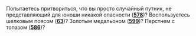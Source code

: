 Попытаетесь притвориться, что вы просто случайный путник, не представляющий для юноши никакой опасности ([**578**](#n_578))? Воспользуетесь шелковым поясом ([**63**](#n_63))? Золотым медальоном ([**599**](#n_599))? Перстнем с топазом ([**586**](#n_586))?

